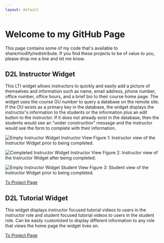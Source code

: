 ```yaml
---
layout: default
---
```


# Welcome to my GitHub Page

This page contains some of my code that's available to share/modify/redistribute. If you find these projects to be of value to you, please drop me a line and let me know. 

## D2L Instructor Widget

This LTI widget allows instructors to quickly and easily add a picture of themselves and information such as name, email address, phone number, office number, office hours, and a brief bio to their course home page. The widget uses the course OU number to query a database on the remote site. If the OU exists as a primary key in the database, the widget displays the instructor's information to the students or the information plus an edit button to the instructor. If it does not already exist in the database, then the students would see an "under construction" message and the instructor would see the form to complete with their information.

![Empty Instructor Widget Instructor View](https://wbreau.github.io/images/instwidget_empty.png)
Figure 1: Instructor view of the Instructor Widget prior to being completed.

![Completed Instructor Widget Instructor View](https://wbreau.github.io/images/instwidget_full.png)
Figure 2: Instructor view of the Instructor Widget after being completed.

![Empty Instructor Widget Student View](https://wbreau.github.io/images/instwidget_studentview.png)
Figure 3: Student view of the Instructor Widget prior to being completed.

[To Project Page](https://github.com/wbreau/D2L_Instructor_Widget)

## D2L Tutorial Widget

This widget displays instructor focused tutorial videos to users in the instructor role and student focused tutorial videos to users in the student role. Can be easily customized to display different information to any role that views the home page the widget lives on. 

[To Project Page](https://github.com/wbreau/D2L_Tutorial_Widget)